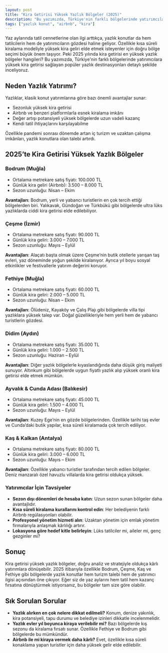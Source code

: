 ```yaml
---
layout: post
title: "Kira Getirisi Yüksek Yazlık Bölgeler (2025)"
description: "Bu yazımızda, Türkiye'nin farklı bölgelerinde yatırımcılara yüksek kira getirisi sağlayan popüler yazlık destinasyonları detaylı şekilde inceliyoruz."
tags: ["yazlık konut", "airbnb", "kira"]
---
```


Yaz aylarında tatil cennetlerine olan ilgi arttıkça, yazlık konutlar da hem tatilcilerin hem de yatırımcıların gözdesi haline geliyor. Özellikle kısa süreli kiralama modeliyle yüksek kira geliri elde etmek isteyenler için doğru bölge seçimi büyük önem taşıyor. Peki 2025 yılında kira getirisi en yüksek yazlık bölgeler hangileri? Bu yazımızda, Türkiye'nin farklı bölgelerinde yatırımcılara yüksek kira getirisi sağlayan popüler yazlık destinasyonları detaylı şekilde inceliyoruz.

## Neden Yazlık Yatırımı?

Yazlıklar, klasik konut yatırımlarına göre bazı önemli avantajlar sunar:

- Sezonluk yüksek kira getirisi
- Airbnb ve benzeri platformlarla esnek kiralama imkânı
- Değer artışı potansiyeli yüksek bölgelerde uzun vadeli kazanç
- Kendi tatil ihtiyaçlarını karşılayabilme

Özellikle pandemi sonrası dönemde artan iç turizm ve uzaktan çalışma imkânları, yazlık konutlara olan talebi artırdı.

## 2025’te Kira Getirisi Yüksek Yazlık Bölgeler

### Bodrum (Muğla)

- Ortalama metrekare satış fiyatı: 100.000 TL
- Günlük kira geliri (Airbnb): 3.500 – 8.000 TL
- Sezon uzunluğu: Nisan – Ekim

**Avantajları**: Bodrum, yerli ve yabancı turistlerin en çok tercih ettiği bölgelerden biri. Yalıkavak, Gündoğan ve Türkbükü gibi bölgelerde ultra lüks yazlıklarda ciddi kira getirisi elde edilebiliyor.

### Çeşme (İzmir)

- Ortalama metrekare satış fiyatı: 90.000 TL
- Günlük kira geliri: 3.000 – 7.000 TL
- Sezon uzunluğu: Mayıs – Eylül

**Avantajları**: Alaçatı başta olmak üzere Çeşme’nin butik otellerle yarışan taş evleri, yaz döneminde yoğun şekilde kiralanıyor. Ayrıca yıl boyu sosyal etkinlikler ve festivallerle yatırım değerini koruyor.

### Fethiye (Muğla)

- Ortalama metrekare satış fiyatı: 60.000 TL
- Günlük kira geliri: 2.000 – 5.000 TL
- Sezon uzunluğu: Nisan – Ekim

**Avantajları**: Ölüdeniz, Kayaköy ve Çalış Plajı gibi bölgelerde villa tipi yazlıklara yüksek talep var. Doğal güzellikleriyle hem yerli hem de yabancı turistlerin gözdesi.

### Didim (Aydın)

- Ortalama metrekare satış fiyatı: 35.000 TL
- Günlük kira geliri: 1.000 – 2.500 TL
- Sezon uzunluğu: Haziran – Eylül

**Avantajları**: Diğer yazlık bölgelerle kıyaslandığında daha düşük giriş maliyeti sunuyor. Altınkum gibi bölgelerde uygun fiyatlı yazlık alıp yüksek oranlı kira getirisi elde etmek mümkün.

### Ayvalık & Cunda Adası (Balıkesir)

- Ortalama metrekare satış fiyatı: 45.000 TL
- Günlük kira geliri: 1.500 – 4.000 TL
- Sezon uzunluğu: Mayıs – Eylül

**Avantajları**: Kuzey Ege’nin en gözde bölgelerinden. Özellikle tarihi taş evler ve Cunda’daki butik yapılar, kısa süreli kiralamada çok tercih ediliyor.

### Kaş & Kalkan (Antalya)

- Ortalama metrekare satış fiyatı: 80.000 TL
- Günlük kira geliri: 3.000 – 6.000 TL
- Sezon uzunluğu: Mayıs – Ekim

**Avantajları**: Özellikle yabancı turistler tarafından tercih edilen bölgeler. Deniz manzaralı özel havuzlu villalarda kira getirisi oldukça yüksek.

### Yatırımcılar İçin Tavsiyeler

- **Sezon dışı dönemleri de hesaba katın**: Uzun sezon sunan bölgeler daha avantajlıdır.
- **Kısa süreli kiralama kurallarını kontrol edin**: Her belediyenin farklı Airbnb regülasyonları olabilir.
- **Profesyonel yönetim hizmeti alın**: Uzaktan yönetim için emlak yönetim firmalarıyla anlaşmak kârlılığı artırır.
- **Lokasyona göre hedef kitle belirleyin**: Lüks tatilciler mi, aileler mi, genç gezginler mi?

## Sonuç

Kira getirisi yüksek yazlık bölgeler, doğru analiz ve stratejiyle oldukça kârlı yatırımlara dönüşebilir. 2025 itibarıyla özellikle Bodrum, Çeşme, Kaş ve Fethiye gibi bölgelerde yazlık konutlar hem turizm talebi hem de yatırımcı ilgisi açısından öne çıkıyor. Eğer siz de yaz aylarını hem tatil hem kazanç fırsatına dönüştürmek istiyorsanız, bu bölgeler tam size göre olabilir.

## Sık Sorulan Sorular

- **Yazlık alırken en çok nelere dikkat edilmeli?** Konum, denize yakınlık, kira potansiyeli, tapu durumu ve belediye izinleri dikkatle incelenmelidir.
- **Yazlık evler yıl boyunca kiraya verilebilir mi?** Bazı bölgelerde kış sezonu da kiralama fırsatı sunar. Özellikle Fethiye ve Bodrum gibi bölgelerde bu mümkündür.
- **Airbnb ile mi kiraya vermek daha kârlı?** Evet, özellikle kısa süreli konaklama yapan turistler için daha yüksek gelir elde edilebilir.